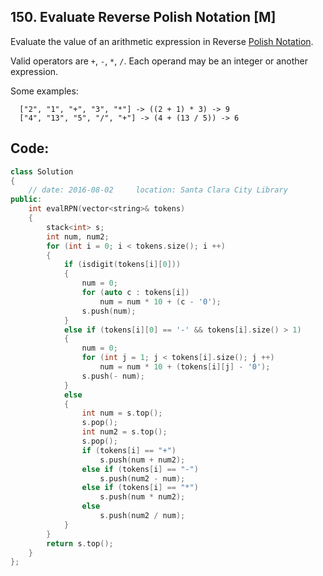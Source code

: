 ## 150. Evaluate Reverse Polish Notation [M]
Evaluate the value of an arithmetic expression in Reverse [Polish Notation](https://en.wikipedia.org/wiki/Reverse_Polish_notation).

Valid operators are `+`, `-`, `*`, `/`. Each operand may be an integer or another expression.

Some examples:
```
  ["2", "1", "+", "3", "*"] -> ((2 + 1) * 3) -> 9
  ["4", "13", "5", "/", "+"] -> (4 + (13 / 5)) -> 6
```

## Code:
```c++
class Solution 
{
    // date: 2016-08-02     location: Santa Clara City Library
public:
    int evalRPN(vector<string>& tokens) 
    {
        stack<int> s;
        int num, num2;
        for (int i = 0; i < tokens.size(); i ++)
        {
            if (isdigit(tokens[i][0]))
            {
                num = 0;
                for (auto c : tokens[i])
                    num = num * 10 + (c - '0');
                s.push(num);
            }
            else if (tokens[i][0] == '-' && tokens[i].size() > 1)
            {
                num = 0;
                for (int j = 1; j < tokens[i].size(); j ++)
                    num = num * 10 + (tokens[i][j] - '0');
                s.push(- num);
            }
            else
            {
                int num = s.top();
                s.pop();
                int num2 = s.top();
                s.pop();
                if (tokens[i] == "+")
                    s.push(num + num2);
                else if (tokens[i] == "-")
                    s.push(num2 - num);
                else if (tokens[i] == "*")
                    s.push(num * num2);
                else
                    s.push(num2 / num);
            }
        }
        return s.top();
    }
};
```
